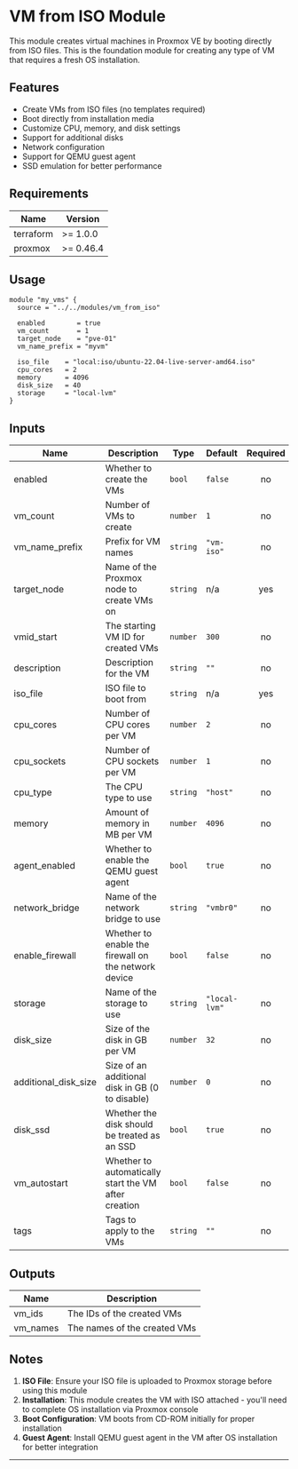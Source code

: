 # VM from ISO Module

This module creates virtual machines in Proxmox VE by booting directly from ISO files. This is the foundation module for creating any type of VM that requires a fresh OS installation.

## Features

- Create VMs from ISO files (no templates required)
- Boot directly from installation media
- Customize CPU, memory, and disk settings
- Support for additional disks
- Network configuration
- Support for QEMU guest agent
- SSD emulation for better performance

## Requirements

| Name | Version |
|------|---------|
| terraform | >= 1.0.0 |
| proxmox | >= 0.46.4 |

## Usage

```hcl
module "my_vms" {
  source = "../../modules/vm_from_iso"

  enabled        = true
  vm_count       = 1
  target_node    = "pve-01"
  vm_name_prefix = "myvm"

  iso_file    = "local:iso/ubuntu-22.04-live-server-amd64.iso"
  cpu_cores   = 2
  memory      = 4096
  disk_size   = 40
  storage     = "local-lvm"
}
```

## Inputs

| Name | Description | Type | Default | Required |
|------|-------------|------|---------|:--------:|
| enabled | Whether to create the VMs | `bool` | `false` | no |
| vm_count | Number of VMs to create | `number` | `1` | no |
| vm_name_prefix | Prefix for VM names | `string` | `"vm-iso"` | no |
| target_node | Name of the Proxmox node to create VMs on | `string` | n/a | yes |
| vmid_start | The starting VM ID for created VMs | `number` | `300` | no |
| description | Description for the VM | `string` | `""` | no |
| iso_file | ISO file to boot from | `string` | n/a | yes |
| cpu_cores | Number of CPU cores per VM | `number` | `2` | no |
| cpu_sockets | Number of CPU sockets per VM | `number` | `1` | no |
| cpu_type | The CPU type to use | `string` | `"host"` | no |
| memory | Amount of memory in MB per VM | `number` | `4096` | no |
| agent_enabled | Whether to enable the QEMU guest agent | `bool` | `true` | no |
| network_bridge | Name of the network bridge to use | `string` | `"vmbr0"` | no |
| enable_firewall | Whether to enable the firewall on the network device | `bool` | `false` | no |
| storage | Name of the storage to use | `string` | `"local-lvm"` | no |
| disk_size | Size of the disk in GB per VM | `number` | `32` | no |
| additional_disk_size | Size of an additional disk in GB (0 to disable) | `number` | `0` | no |
| disk_ssd | Whether the disk should be treated as an SSD | `bool` | `true` | no |
| vm_autostart | Whether to automatically start the VM after creation | `bool` | `false` | no |
| tags | Tags to apply to the VMs | `string` | `""` | no |

## Outputs

| Name | Description |
|------|-------------|
| vm_ids | The IDs of the created VMs |
| vm_names | The names of the created VMs |

## Notes

1. **ISO File**: Ensure your ISO file is uploaded to Proxmox storage before using this module
2. **Installation**: This module creates the VM with ISO attached - you'll need to complete OS installation via Proxmox console
3. **Boot Configuration**: VM boots from CD-ROM initially for proper installation
4. **Guest Agent**: Install QEMU guest agent in the VM after OS installation for better integration

---
